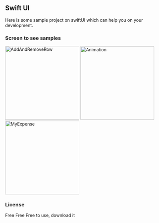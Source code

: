 ## Swift UI
Here is some sample project on swiftUI which can help you on your development. 

### Screen to see samples

<img width="239" alt="AddAndRemoveRow" src="https://github.com/user-attachments/assets/8a10b6b2-3bbc-4c66-9d15-31cfa886cfca">
<img width="238" alt="Animation" src="https://github.com/user-attachments/assets/b188d8c3-3622-4e1e-b6f3-824bca00c29c">
<img width="239" alt="MyExpense" src="https://github.com/user-attachments/assets/e6d736b1-fef4-418c-80f5-d0ab38008d1e">


### License

Free Free Free to use, download it  
